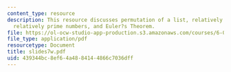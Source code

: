 ```yaml
---
content_type: resource
description: This resource discusses permutation of a list, relatively prime numbers,
  relatively prime numbers, and Euler?s Theorem.
file: https://ol-ocw-studio-app-production.s3.amazonaws.com/courses/6-042j-mathematics-for-computer-science-fall-2005/439344bc8ef64a4884144866c7036dff_slides7w.pdf
file_type: application/pdf
resourcetype: Document
title: slides7w.pdf
uid: 439344bc-8ef6-4a48-8414-4866c7036dff
---
```

